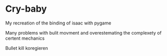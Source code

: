 # Cry-baby
My recreation of the binding of isaac with pygame

Many problems with bulit movment and overestemating the complexety of certent mechanics

Bullet kill koregieren 